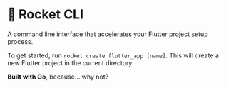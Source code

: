 # 🚀 Rocket CLI

A command line interface that accelerates your Flutter project setup process.

To get started, run `rocket create flutter_app [name]`. This will create a new Flutter project in the current directory.


**Built with Go**, because... why not?